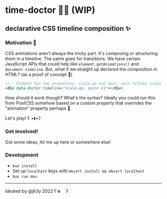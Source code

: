 # time-doctor :man_health_worker: (WIP)
## declarative CSS timeline composition :sparkles:

### Motivation :muscle:
CSS animations aren't always the tricky part. It's composing or structuring them in a timeline. The same goes for transitions. We have certain JavaScript APIs that could help like `element.getAnimations()` and `document.timeline`. But, what if we straight up declared the composition in HTML? (as a proof of concept :eyes:)

```html
<!-- Element has two animations, scale-up and spin. spin follows scale-up with infinite iterations 1s after scale-up ends -->
<div data-doctor-timeline="scale-up, spin+ +1"></div>
```

How should it work though? What's the syntax? Ideally you could run this from PostCSS somehow based on a custom property that overrides the "animation" property perhaps :thinking:

Let's play! ʕ •ᴥ•ʔ

### Get involved!
Got some ideas, hit me up here or somewhere else!

### Development
- `bun install`
- Set up `localhost` keys with `mkcert install && mkcert localhost`
- `bun run dev`

---

Ideated by @jh3y 2022 ʕ·ᴥ·　ʔ


